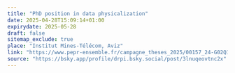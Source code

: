 ```yaml
---
title: "PhD position in data physicalization"
date: 2025-04-28T15:09:14+01:00
expirydate: 2025-05-28
draft: false
sitemap_exclude: true
place: "Institut Mines-Télécom, Aviz"
link: "https://www.pepr-ensemble.fr/campagne_theses_2025/00157_24-G02Q11_00-pepr-ensemble-phd-grant-2025.pdf"
source: "https://bsky.app/profile/drpi.bsky.social/post/3lnuqeovtnc2x"
---
```

